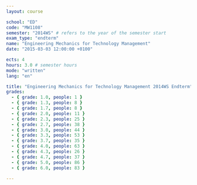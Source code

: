 ```yaml
---
layout: course

school: "ED"
code: "MW1108"
semester: "2014WS" # refers to the year of the semester start
exam_type: "endterm"
name: "Engineering Mechanics for Technology Management"
date: "2015-03-03 12:00:00 +0100"

ects: 4
hours: 3.0 # semester hours
mode: "written"
lang: "en"

title: "Engineering Mechanics for Technology Management 2014WS Endterm"
grades:
  - { grade: 1.0, people: 1 }
  - { grade: 1.3, people: 8 }
  - { grade: 1.7, people: 8 }
  - { grade: 2.0, people: 11 }
  - { grade: 2.3, people: 25 }
  - { grade: 2.7, people: 38 }
  - { grade: 3.0, people: 44 }
  - { grade: 3.3, people: 53 }
  - { grade: 3.7, people: 35 }
  - { grade: 4.0, people: 63 }
  - { grade: 4.3, people: 26 }
  - { grade: 4.7, people: 37 }
  - { grade: 5.0, people: 86 }
  - { grade: 6.0, people: 83 }

---
```



